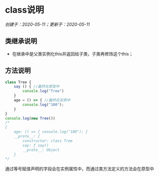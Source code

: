 # class说明

*创建于：2020-05-11；更新于：2020-05-11*

## 类继承说明

- 在继承中是父类实例化this并返回给子类，子类再修饰这个this；

## 方法说明

```javascript
class Tree {
    say () { //最终在原型中
        console.log("Tree")
    }
    age = () => { //最终在实例中
        console.log("100");
    }
}
console.log(new Tree())
/*
{
    age: () => { console.log("100"); }
    __proto__: {
        constructor: class Tree
        say: ƒ say()
        __proto__: Object
    }
*/
```

通过等号赋值声明的字段会在实例属性中，而通过类方法定义的方法会在原型中